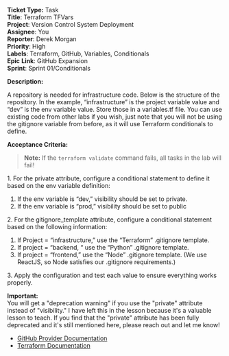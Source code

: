 **Ticket Type:** Task  
**Title**: Terraform TFVars  
**Project**: Version Control System Deployment  
**Assignee**: You  
**Reporter**: Derek Morgan  
**Priority**: High  
**Labels**: Terraform, GitHub, Variables, Conditionals  
**Epic** **Link**: GitHub Expansion  
**Sprint**: Sprint 01/Conditionals

**Description:**

A repository is needed for infrastructure code. Below is the structure of the repository. In the example, “infrastructure” is the project variable value and “dev” is the env variable value. Store those in a variables.tf  file. You can use existing code from other labs if you wish, just note that you will not be using the gitignore variable from before, as it will use Terraform conditionals to define.

**Acceptance Criteria:**

> **Note:** If the `terraform validate` command fails, all tasks in the lab will fail!

1\. For the private attribute, configure a conditional statement to define it based on the env variable definition: 

1. If the env variable is “dev,” visibility should be set to private.  
2. If the env variable is “prod,” visibility should be set to public

2\. For the gitignore\_template attribute, configure a conditional statement based on the following information:

1. If Project \= “infrastructure,” use the “Terraform” .gitignore template.   
2. If project \= “backend, “ use the “Python” .gitignore template.  
3. If project \= “frontend,” use the “Node” .gitignore template. (We use ReactJS, so Node satisfies our .gitignore requirements.)

3\. Apply the configuration and test each value to ensure everything works properly. 

**Important:**   
You will get a "deprecation warning" if you use the "private" attribute instead of "visibility." I have left this in the lesson because it's a valuable lesson to teach. If you find that the "private" attribute has been fully deprecated and it's still mentioned here, please reach out and let me know\!

- <a href="https://registry.terraform.io/providers/integrations/github/latest/docs" target="_blank">GitHub Provider Documentation</a>  
- <a href="https://developer.hashicorp.com/terraform/language/expressions/conditionals" target="_blank">Terraform Documentation</a>

